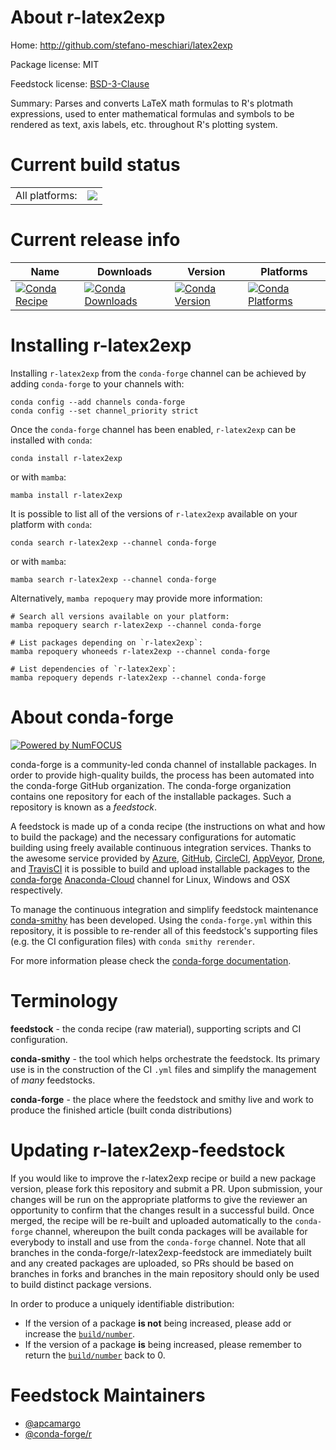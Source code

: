 About r-latex2exp
=================

Home: http://github.com/stefano-meschiari/latex2exp

Package license: MIT

Feedstock license: [BSD-3-Clause](https://github.com/conda-forge/r-latex2exp-feedstock/blob/main/LICENSE.txt)

Summary: Parses and converts LaTeX math formulas to R's plotmath expressions, used to enter mathematical formulas and symbols to be rendered as text, axis labels, etc. throughout R's plotting system.

Current build status
====================


<table><tr><td>All platforms:</td>
    <td>
      <a href="https://dev.azure.com/conda-forge/feedstock-builds/_build/latest?definitionId=1294&branchName=main">
        <img src="https://dev.azure.com/conda-forge/feedstock-builds/_apis/build/status/r-latex2exp-feedstock?branchName=main">
      </a>
    </td>
  </tr>
</table>

Current release info
====================

| Name | Downloads | Version | Platforms |
| --- | --- | --- | --- |
| [![Conda Recipe](https://img.shields.io/badge/recipe-r--latex2exp-green.svg)](https://anaconda.org/conda-forge/r-latex2exp) | [![Conda Downloads](https://img.shields.io/conda/dn/conda-forge/r-latex2exp.svg)](https://anaconda.org/conda-forge/r-latex2exp) | [![Conda Version](https://img.shields.io/conda/vn/conda-forge/r-latex2exp.svg)](https://anaconda.org/conda-forge/r-latex2exp) | [![Conda Platforms](https://img.shields.io/conda/pn/conda-forge/r-latex2exp.svg)](https://anaconda.org/conda-forge/r-latex2exp) |

Installing r-latex2exp
======================

Installing `r-latex2exp` from the `conda-forge` channel can be achieved by adding `conda-forge` to your channels with:

```
conda config --add channels conda-forge
conda config --set channel_priority strict
```

Once the `conda-forge` channel has been enabled, `r-latex2exp` can be installed with `conda`:

```
conda install r-latex2exp
```

or with `mamba`:

```
mamba install r-latex2exp
```

It is possible to list all of the versions of `r-latex2exp` available on your platform with `conda`:

```
conda search r-latex2exp --channel conda-forge
```

or with `mamba`:

```
mamba search r-latex2exp --channel conda-forge
```

Alternatively, `mamba repoquery` may provide more information:

```
# Search all versions available on your platform:
mamba repoquery search r-latex2exp --channel conda-forge

# List packages depending on `r-latex2exp`:
mamba repoquery whoneeds r-latex2exp --channel conda-forge

# List dependencies of `r-latex2exp`:
mamba repoquery depends r-latex2exp --channel conda-forge
```


About conda-forge
=================

[![Powered by
NumFOCUS](https://img.shields.io/badge/powered%20by-NumFOCUS-orange.svg?style=flat&colorA=E1523D&colorB=007D8A)](https://numfocus.org)

conda-forge is a community-led conda channel of installable packages.
In order to provide high-quality builds, the process has been automated into the
conda-forge GitHub organization. The conda-forge organization contains one repository
for each of the installable packages. Such a repository is known as a *feedstock*.

A feedstock is made up of a conda recipe (the instructions on what and how to build
the package) and the necessary configurations for automatic building using freely
available continuous integration services. Thanks to the awesome service provided by
[Azure](https://azure.microsoft.com/en-us/services/devops/), [GitHub](https://github.com/),
[CircleCI](https://circleci.com/), [AppVeyor](https://www.appveyor.com/),
[Drone](https://cloud.drone.io/welcome), and [TravisCI](https://travis-ci.com/)
it is possible to build and upload installable packages to the
[conda-forge](https://anaconda.org/conda-forge) [Anaconda-Cloud](https://anaconda.org/)
channel for Linux, Windows and OSX respectively.

To manage the continuous integration and simplify feedstock maintenance
[conda-smithy](https://github.com/conda-forge/conda-smithy) has been developed.
Using the ``conda-forge.yml`` within this repository, it is possible to re-render all of
this feedstock's supporting files (e.g. the CI configuration files) with ``conda smithy rerender``.

For more information please check the [conda-forge documentation](https://conda-forge.org/docs/).

Terminology
===========

**feedstock** - the conda recipe (raw material), supporting scripts and CI configuration.

**conda-smithy** - the tool which helps orchestrate the feedstock.
                   Its primary use is in the construction of the CI ``.yml`` files
                   and simplify the management of *many* feedstocks.

**conda-forge** - the place where the feedstock and smithy live and work to
                  produce the finished article (built conda distributions)


Updating r-latex2exp-feedstock
==============================

If you would like to improve the r-latex2exp recipe or build a new
package version, please fork this repository and submit a PR. Upon submission,
your changes will be run on the appropriate platforms to give the reviewer an
opportunity to confirm that the changes result in a successful build. Once
merged, the recipe will be re-built and uploaded automatically to the
`conda-forge` channel, whereupon the built conda packages will be available for
everybody to install and use from the `conda-forge` channel.
Note that all branches in the conda-forge/r-latex2exp-feedstock are
immediately built and any created packages are uploaded, so PRs should be based
on branches in forks and branches in the main repository should only be used to
build distinct package versions.

In order to produce a uniquely identifiable distribution:
 * If the version of a package **is not** being increased, please add or increase
   the [``build/number``](https://docs.conda.io/projects/conda-build/en/latest/resources/define-metadata.html#build-number-and-string).
 * If the version of a package **is** being increased, please remember to return
   the [``build/number``](https://docs.conda.io/projects/conda-build/en/latest/resources/define-metadata.html#build-number-and-string)
   back to 0.

Feedstock Maintainers
=====================

* [@apcamargo](https://github.com/apcamargo/)
* [@conda-forge/r](https://github.com/conda-forge/r/)

